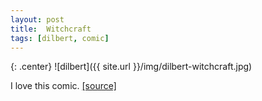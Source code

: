 ```yaml
---
layout: post
title:  Witchcraft
tags: [dilbert, comic]
---
```

{: .center}
![dilbert]({{ site.url }}/img/dilbert-witchcraft.jpg)

I love this comic. [[source]](http://dilbert.com/strip/2011-08-17)